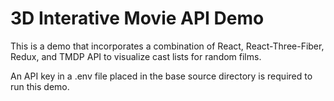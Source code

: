 # 3D Interative Movie API Demo

This is a demo that incorporates a combination of React, React-Three-Fiber, Redux, and TMDP API to visualize cast lists for random films.

An API key in a .env file placed in the base source directory is required to run this demo.

